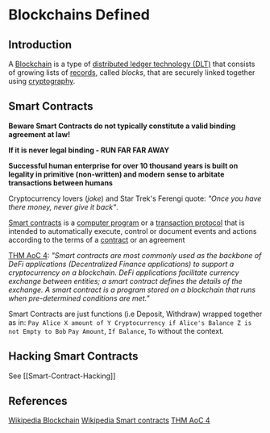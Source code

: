 # Blockchains Defined

## Introduction


A [Blockchain](https://en.wikipedia.org/wiki/Blockchain) is a type of [distributed ledger technology (DLT)](https://en.wikipedia.org/wiki/Distributed_ledger "Distributed ledger") that consists of growing lists of [records](https://en.wikipedia.org/wiki/Record_(computer_science) "Record (computer science)"), called _blocks_, that are securely linked together using [cryptography](https://en.wikipedia.org/wiki/Cryptography "Cryptography").


## Smart Contracts

**Beware Smart Contracts do not typically constitute a valid binding agreement at law!**

**If it is never legal binding - RUN FAR FAR AWAY**

**Successful human enterprise for over 10 thousand years is built on legality in primitive (non-written) and modern sense to arbitate transactions between humans**

Cryptocurrency lovers (*joke*) and Star Trek's Ferengi quote: *"Once you have there money, never give it back"*.

[Smart contracts](https://en.wikipedia.org/wiki/Smart_contract) is a [computer program](https://en.wikipedia.org/wiki/Computer_program "Computer program") or a [transaction protocol](https://en.wikipedia.org/wiki/Transaction_Protocol_Data_Unit "Transaction Protocol Data Unit") that is intended to automatically execute, control or document events and actions according to the terms of a [contract](https://en.wikipedia.org/wiki/Contract "Contract") or an agreement

[THM AoC 4](https://tryhackme.com/room/adventofcyber4): *"Smart contracts are most commonly used as the backbone of DeFi applications (Decentralized Finance applications) to support a cryptocurrency on a blockchain. DeFi applications facilitate currency exchange between entities; a smart contract defines the details of the exchange. A smart contract is a program stored on a blockchain that runs when pre-determined conditions are met."*

Smart Contracts are just functions (i.e Deposit, Withdraw) wrapped together as in:
`Pay Alice X amount of Y Cryptocurrency if Alice's Balance Z is not Empty to Bob` 
`Pay Amount`, `If Balance`, `To`  without the context. 

## Hacking Smart Contracts

See [[Smart-Contract-Hacking]]

## References

[Wikipedia Blockchain](https://en.wikipedia.org/wiki/Blockchain)
[Wikipedia Smart contracts](https://en.wikipedia.org/wiki/Smart_contract)
[THM AoC 4](https://tryhackme.com/room/adventofcyber4)